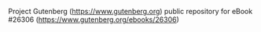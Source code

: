 Project Gutenberg (https://www.gutenberg.org) public repository for eBook #26306 (https://www.gutenberg.org/ebooks/26306)
